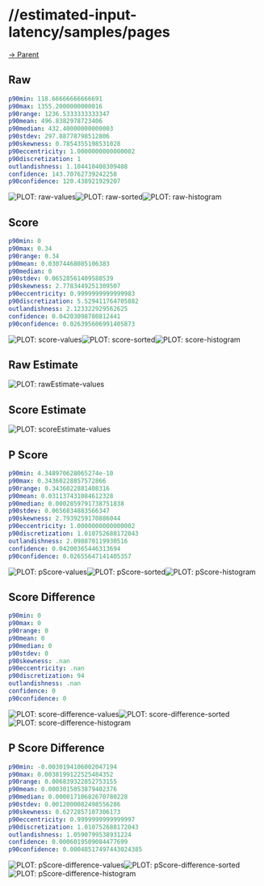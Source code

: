 
# //estimated-input-latency/samples/pages

[→ Parent](../..)


## Raw


```yaml
p90min: 118.66666666666691
p90max: 1355.2000000000016
p90range: 1236.5333333333347
p90mean: 496.8382978723406
p90median: 432.40000000000003
p90stdev: 297.88778798512806
p90skewness: 0.7854355198531028
p90eccentricity: 1.0000000000000002
p90discretization: 1
outlandishness: 1.104410408309408
confidence: 143.70762739242258
p90confidence: 120.438921929207

```

![PLOT: raw-values](./raw/values.svg)![PLOT: raw-sorted](./raw/sorted.svg)![PLOT: raw-histogram](./raw/histogram.svg)
## Score


```yaml
p90min: 0
p90max: 0.34
p90range: 0.34
p90mean: 0.03074468085106383
p90median: 0
p90stdev: 0.06528561409588539
p90skewness: 2.7783449251309507
p90eccentricity: 0.9999999999999983
p90discretization: 5.529411764705882
outlandishness: 2.123322929562625
confidence: 0.04203098780812441
p90confidence: 0.026395606991405873

```

![PLOT: score-values](./score/values.svg)![PLOT: score-sorted](./score/sorted.svg)![PLOT: score-histogram](./score/histogram.svg)
## Raw Estimate

![PLOT: rawEstimate-values](./rawEstimate/values.svg)
## Score Estimate

![PLOT: scoreEstimate-values](./scoreEstimate/values.svg)
## P Score


```yaml
p90min: 4.348970628065274e-10
p90max: 0.34360228857572866
p90range: 0.3436022881408316
p90mean: 0.031137431084612328
p90median: 0.0002859791738751838
p90stdev: 0.0656834883566347
p90skewness: 2.7939259170886044
p90eccentricity: 1.0000000000000002
p90discretization: 1.010752688172043
outlandishness: 2.098870119930516
confidence: 0.04200365446313694
p90confidence: 0.02655647141405357

```

![PLOT: pScore-values](./pScore/values.svg)![PLOT: pScore-sorted](./pScore/sorted.svg)![PLOT: pScore-histogram](./pScore/histogram.svg)
## Score Difference


```yaml
p90min: 0
p90max: 0
p90range: 0
p90mean: 0
p90median: 0
p90stdev: 0
p90skewness: .nan
p90eccentricity: .nan
p90discretization: 94
outlandishness: .nan
confidence: 0
p90confidence: 0

```

![PLOT: score-difference-values](./score-difference/values.svg)![PLOT: score-difference-sorted](./score-difference/sorted.svg)![PLOT: score-difference-histogram](./score-difference/histogram.svg)
## P Score Difference


```yaml
p90min: -0.0030194106002047194
p90max: 0.0038199122525484352
p90range: 0.006839322852753155
p90mean: 0.0003015053879402376
p90median: 0.00001710682670780228
p90stdev: 0.0012000082498556286
p90skewness: 0.6272857107306173
p90eccentricity: 0.9999999999999997
p90discretization: 1.010752688172043
outlandishness: 1.0590799538931224
confidence: 0.0006019509084477699
p90confidence: 0.00048517497443024385

```

![PLOT: pScore-difference-values](./pScore-difference/values.svg)![PLOT: pScore-difference-sorted](./pScore-difference/sorted.svg)![PLOT: pScore-difference-histogram](./pScore-difference/histogram.svg)